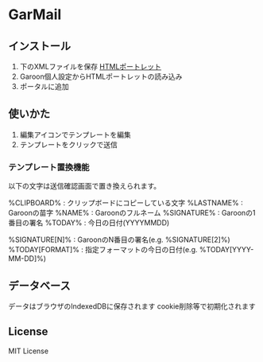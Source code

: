 <!-- ![](./res/) -->

# GarMail

## インストール

1. 下のXMLファイルを保存
[HTMLポートレット](./html_portlet.xml)
2. Garoon個人設定からHTMLポートレットの読み込み
3. ポータルに追加

## 使いかた

1. 編集アイコンでテンプレートを編集
1. テンプレートをクリックで送信

### テンプレート置換機能

以下の文字は送信確認画面で置き換えられます。

%CLIPBOARD% : クリップボードにコピーしている文字
%LASTNAME% : Garoonの苗字
%NAME% : Garoonのフルネーム
%SIGNATURE% : Garoonの1番目の署名
%TODAY% : 今日の日付(YYYYMMDD)

%SIGNATURE[N]% : GaroonのN番目の署名(e.g. %SIGNATURE[2]%)
%TODAY[FORMAT]% : 指定フォーマットの今日の日付(e.g. %TODAY[YYYY-MM-DD]%)

## データベース

データはブラウザのIndexedDBに保存されます
cookie削除等で初期化されます

## License

MIT License
